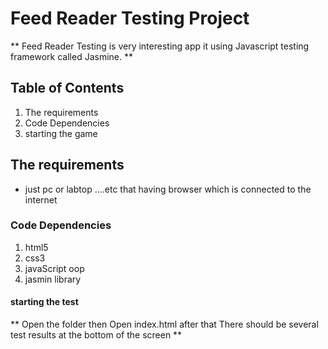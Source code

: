 
# Feed Reader Testing Project
** Feed Reader Testing  is very interesting app  it using Javascript testing framework called Jasmine. **
## Table of Contents
1. The requirements
2. Code Dependencies
3. starting the game

## The requirements
- just pc or labtop ....etc  that having browser which is connected to the internet 

### Code Dependencies
1. html5
2. css3
3. javaScript oop
4. jasmin library


#### starting the test
** Open the folder then Open index.html  after that There should be several test results at the bottom of the screen  **




